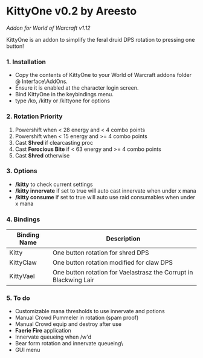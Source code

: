 # KittyOne v0.2 by Areesto
*Addon for World of Warcraft v1.12*


KittyOne is an addon to simplify the feral druid DPS rotation to pressing one button!

### 1. Installation
 - Copy the contents of KittyOne to your World of Warcraft addons folder @ Interface\AddOns.
 - Ensure it is enabled at the character login screen.
 - Bind KittyOne in the keybindings menu.
 - type /ko, /kitty or /kittyone for options

### 2. Rotation Priority
1. Powershift when < 28 energy and < 4 combo points
2. Powershift when < 15 energy and >= 4 combo points
3. Cast **Shred** if clearcasting proc
4. Cast **Ferocious Bite** if < 63 energy and >= 4 combo points
5. Cast **Shred** otherwise

### 3. Options
- **/kitty** to check current settings
- **/kitty innervate** if set to true will auto cast innervate when under x mana
- **/kitty consume** if set to true will auto use raid consumables when under x mana

### 4. Bindings
| Binding Name | Description |
| ------ | ------ |
| Kitty | One button rotation for shred DPS |
| KittyClaw | One button rotation modified for claw DPS|
| KittyVael | One button rotation for Vaelastrasz the Corrupt in Blackwing Lair|

### 5. To do
 - Customizable mana thresholds to use innervate and potions
 - Manual Crowd Pummeler in rotation (spam proof)
 - Manual Crowd equip and destroy after use
 - **Faerie Fire** application
 - Innervate queueing when /w'd
 - Bear form rotation and innervate queueing\
 - GUI menu
